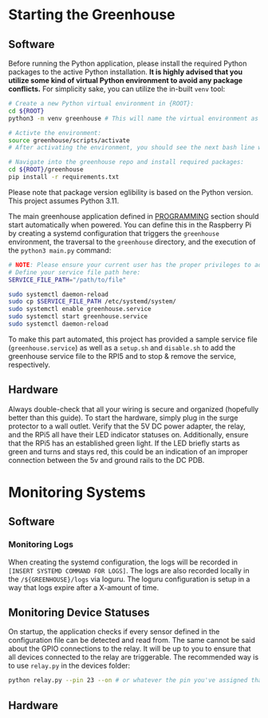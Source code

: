 # Starting the Greenhouse

## Software

Before running the Python application, please install the required Python packages to the active Python installation. **It is highly advised that you utilize some kind of virtual Python environment to avoid any package conflicts.** For simplicity sake, you can utilize the in-built `venv` tool:

``` bash
# Create a new Python virtual environment in {ROOT}:
cd ${ROOT}
python3 -m venv greenhouse # This will name the virtual environment as "greenhouse". If you're going to use the provided service file and bash scripts, this name is required!

# Activte the environment:
source greenhouse/scripts/activate
# After activating the environment, you should see the next bash line with that environment: $ (greenhouse) ~/${ROOT}

# Navigate into the greenhouse repo and install required packages:
cd ${ROOT}/greenhouse
pip install -r requirements.txt
```

Please note that package version eglibility is based on the Python version. This project assumes Python 3.11.

The main greenhouse application defined in [PROGRAMMING](./docs/PROGRAMMING.md) section should start automatically when powered. You can define this in the Raspberry Pi by creating a systemd configuration that triggers the `greenhouse` environment, the traversal to the `greenhouse` directory, and the execution of the `python3 main.py` command:

``` bash
# NOTE: Please ensure your current user has the proper privileges to add systemd services
# Define your service file path here:
SERVICE_FILE_PATH="/path/to/file"

sudo systemctl daemon-reload
sudo cp $SERVICE_FILE_PATH /etc/systemd/system/
sudo systemctl enable greenhouse.service
sudo systemctl start greenhouse.service
sudo systemctl daemon-reload
```

To make this part automated, this project has provided a sample service file (`greenhouse.service`) as well as a `setup.sh` and `disable.sh` to add the greenhouse service file to the RPI5 and to stop & remove the service, respectively.

## Hardware
Always double-check that all your wiring is secure and organized (hopefully better than this guide). To start the hardware, simply plug in the surge protector to a wall outlet. Verify that the 5V DC power adapter, the relay, and the RPi5 all have their LED indicator statuses on. Additionally, ensure that the RPi5 has an established green light. If the LED briefly starts as green and turns and stays red, this could be an indication of an improper connection between the 5v and ground rails to the DC PDB. 

# Monitoring Systems

## Software
### Monitoring Logs
When creating the systemd configuration, the logs will be recorded in `[INSERT SYSTEMD COMMAND FOR LOGS]`. The logs are also recorded locally in the `/${GREENHOUSE}/logs` via loguru. The loguru configuration is setup in a way that logs expire after a X-amount of time.

## Monitoring Device Statuses
On startup, the application checks if every sensor defined in the configuration file can be detected and read from. The same cannot be said about the GPIO connections to the relay. It will be up to you to ensure that all devices connected to the relay are triggerable. The recommended way is to use `relay.py` in the devices folder:

```bash
python relay.py --pin 23 --on # or whatever the pin you've assigned that specific relay to
```

## Hardware
### 